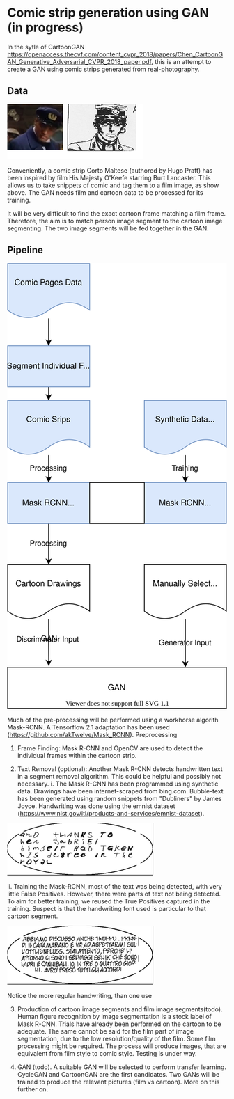 # Comic strip generation using GAN (in progress)

In the sytle of CartoonGAN https://openaccess.thecvf.com/content_cvpr_2018/papers/Chen_CartoonGAN_Generative_Adversarial_CVPR_2018_paper.pdf, this is an attempt to create a GAN using comic strips generated from real-photography.

## Data
![Comic vs Film Pictures](https://github.com/micsche/GANComic/blob/main/images/film1.png)


Conveniently, a comic strip Corto Maltese (authored by Hugo Pratt) has been inspired by film His Majesty O'Keefe starring Burt Lancaster. This allows us to take snippets of comic and tag them to a film image, as show above. The GAN needs  film and cartoon data to be processed for its training. 

It will be very difficult to find the exact cartoon frame matching a film frame. Therefore, the aim is to match person image segment to the cartoon image segmenting. The two image segments will be fed together in the GAN.


## Pipeline
![Pipeline](https://github.com/micsche/GANComic/blob/main/pipeline.svg)

Much of the pre-processing will be performed using a workhorse algorith Mask-RCNN. A Tensorflow 2.1 adaptation has been used (https://github.com/akTwelve/Mask_RCNN). 
Preprocessing 
1. Frame Finding: Mask R-CNN and OpenCV are used to detect the individual frames within the cartoon strip.

3. Text Removal (optional): Another Mask R-CNN detects handwritten text in a segment removal algorithm. This could be helpful and possibly not necessary.
  i. The Mask R-CNN has been programmed using synthetic data. Drawings have been internet-scraped from bing.com. Bubble-text has been generated using random snippets from "Dubliners" by James Joyce. Handwriting was done using the emnist dataset (https://www.nist.gov/itl/products-and-services/emnist-dataset).

![Bubble Text](https://github.com/micsche/GANComic/blob/main/images/bubbletext.png)
  
  ii. Training the Mask-RCNN, most of the text was being detected, with very little False Positives. However, there were parts of text not being detected. To aim for better training, we reused the True Positives captured in the training. Suspect is that the handwriting font used is particular to that cartoon segment.
  
![Bubble Text](https://github.com/micsche/GANComic/blob/main/images/bubbletext2.png)

Notice the more regular handwriting, than one use
  
3. Production of cartoon image segments and film image segments(todo). Human figure recognition by image segmentation is a stock label of Mask R-CNN. Trials have already been performed on the cartoon to be adequate. The same cannot be said for the film part of image segmentation, due to the low resolution/quality of the film. Some film processing might be required. The process will produce images, that are equivalent from film style to comic style. Testing is under way.

4. GAN (todo). A suitable GAN will be selected to perform transfer learning. CycleGAN and CartoonGAN are the first candidates. Two GANs will be trained to produce the relevant pictures (film vs cartoon). More on this further on.



